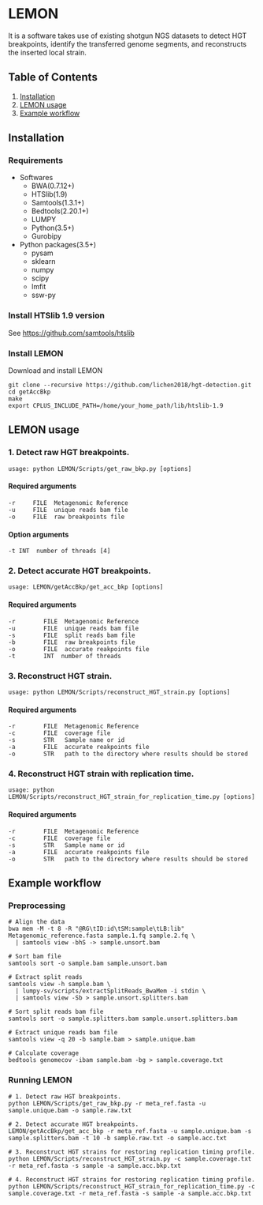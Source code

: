 # LEMON
It is a software takes use of existing shotgun NGS datasets to detect HGT breakpoints, identify the transferred genome segments, and reconstructs the inserted local strain.
## Table of Contents
1. [Installation](#installation)
2. [LEMON usage](#LEMON-usage)
3. [Example workflow](#example-workflow)
## Installation
### Requirements
- Softwares
  - BWA(0.7.12+)
  - HTSlib(1.9)
  - Samtools(1.3.1+)
  - Bedtools(2.20.1+)
  - LUMPY
  - Python(3.5+)
  - Gurobipy
- Python packages(3.5+)
  - pysam
  - sklearn
  - numpy
  - scipy
  - lmfit
  - ssw-py

### Install HTSlib 1.9 version
See https://github.com/samtools/htslib
### Install LEMON
Download and install LEMON
```
git clone --recursive https://github.com/lichen2018/hgt-detection.git
cd getAccBkp
make
export CPLUS_INCLUDE_PATH=/home/your_home_path/lib/htslib-1.9
```
## LEMON usage
### 1. Detect raw HGT breakpoints.
```
usage: python LEMON/Scripts/get_raw_bkp.py [options]
```
#### Required arguments  
  ```
  -r     FILE  Metagenomic Reference 
  -u     FILE  unique reads bam file
  -o     FILE  raw breakpoints file
  ```
#### Option arguments
  ```
  -t INT  number of threads [4]
  ```
### 2. Detect accurate HGT breakpoints.
```
usage: LEMON/getAccBkp/get_acc_bkp [options]
```
#### Required arguments
  ```
  -r        FILE  Metagenomic Reference
  -u        FILE  unique reads bam file
  -s        FILE  split reads bam file
  -b        FILE  raw breakpoints file
  -o        FILE  accurate reakpoints file
  -t        INT  number of threads 
  ```
### 3. Reconstruct HGT strain.
```
usage: python LEMON/Scripts/reconstruct_HGT_strain.py [options]
```
#### Required arguments
  ```
  -r        FILE  Metagenomic Reference
  -c        FILE  coverage file
  -s        STR   Sample name or id
  -a        FILE  accurate reakpoints file
  -o        STR   path to the directory where results should be stored
  ```
  
### 4. Reconstruct HGT strain with replication time.
```
usage: python LEMON/Scripts/reconstruct_HGT_strain_for_replication_time.py [options]
```
#### Required arguments
  ```
  -r        FILE  Metagenomic Reference
  -c        FILE  coverage file
  -s        STR   Sample name or id
  -a        FILE  accurate reakpoints file
  -o        STR   path to the directory where results should be stored
  ```
## Example workflow
### Preprocessing
```
# Align the data
bwa mem -M -t 8 -R "@RG\tID:id\tSM:sample\tLB:lib" Metagenomic_reference.fasta sample.1.fq sample.2.fq \
  | samtools view -bhS -> sample.unsort.bam

# Sort bam file
samtools sort -o sample.bam sample.unsort.bam

# Extract split reads
samtools view -h sample.bam \
  | lumpy-sv/scripts/extractSplitReads_BwaMem -i stdin \
  | samtools view -Sb > sample.unsort.splitters.bam

# Sort split reads bam file
samtools sort -o sample.splitters.bam sample.unsort.splitters.bam

# Extract unique reads bam file
samtools view -q 20 -b sample.bam > sample.unique.bam

# Calculate coverage
bedtools genomecov -ibam sample.bam -bg > sample.coverage.txt
```
### Running LEMON
```
# 1. Detect raw HGT breakpoints.
python LEMON/Scripts/get_raw_bkp.py -r meta_ref.fasta -u sample.unique.bam -o sample.raw.txt

# 2. Detect accurate HGT breakpoints.
LEMON/getAccBkp/get_acc_bkp -r meta_ref.fasta -u sample.unique.bam -s sample.splitters.bam -t 10 -b sample.raw.txt -o sample.acc.txt

# 3. Reconstruct HGT strains for restoring replication timing profile.
python LEMON/Scripts/reconstruct_HGT_strain.py -c sample.coverage.txt -r meta_ref.fasta -s sample -a sample.acc.bkp.txt

# 4. Reconstruct HGT strains for restoring replication timing profile.
python LEMON/Scripts/reconstruct_HGT_strain_for_replication_time.py -c sample.coverage.txt -r meta_ref.fasta -s sample -a sample.acc.bkp.txt
```
